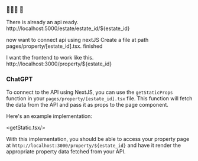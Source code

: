 ### 🙎🏻‍♂️ 💬

There is already an api ready. http://localhost:5000/estate/estate_id/${estate_id}

now want to connect api using nextJS
Create a file at path pages/property/[estate_id].tsx. finished

I want the frontend to work like this. http://localhost:3000/property/${estate_id}

### ChatGPT

To connect to the API using NextJS, you can use the `getStaticProps` function in your `pages/property/[estate_id].tsx` file. This function will fetch the data from the API and pass it as props to the page component.

Here's an example implementation:

<getStatic.tsx/>

With this implementation, you should be able to access your property page at `http://localhost:3000/property/${estate_id}` and have it render the appropriate property data fetched from your API.